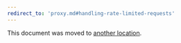 ```yaml
---
redirect_to: 'proxy.md#handling-rate-limited-requests'
---
```


This document was moved to [another location](proxy.md#handling-rate-limited-requests).
